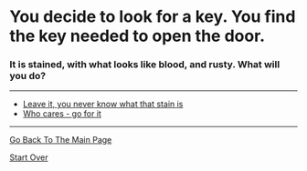 # You decide to look for a key. You find the key needed to open the door.
### It is stained, with what looks like blood, and rusty. What will you do?

---

* [Leave it, you never know what that stain is](../could-not-care-less/ask.md)
* [Who cares - go for it](../pick-lock/unlocked-door.md)

---

[Go Back To The Main Page](../README.md)

[Start Over](../start-question/start.md)